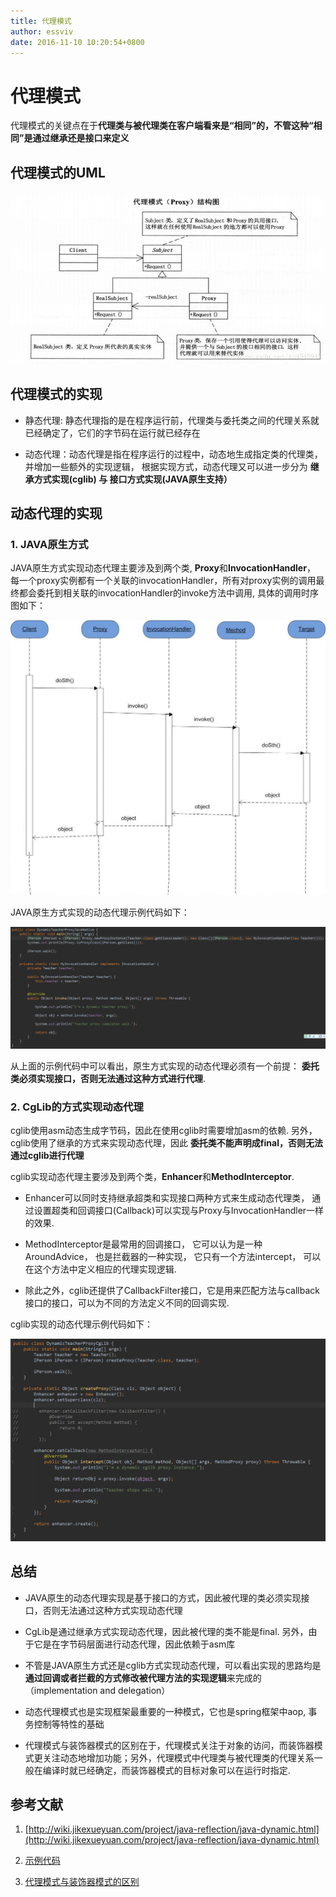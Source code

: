 ```yaml
---
title: 代理模式
author: essviv
date: 2016-11-10 10:20:54+0800
---
```


# 代理模式

代理模式的关键点在于**代理类与被代理类在客户端看来是“相同”的，不管这种“相同”是通过继承还是接口来定义** 

## 代理模式的UML

![proxy-pattern](https://github.com/Essviv/images/blob/master/proxy.jpg?raw=true)

## 代理模式的实现

* 静态代理: 静态代理指的是在程序运行前，代理类与委托类之间的代理关系就已经确定了，它们的字节码在运行就已经存在

* 动态代理：动态代理是指在程序运行的过程中，动态地生成指定类的代理类，并增加一些额外的实现逻辑， 根据实现方式，动态代理又可以进一步分为 **继承方式实现(cglib) 与 接口方式实现(JAVA原生支持）** 

## 动态代理的实现

### 1. JAVA原生方式
  
JAVA原生方式实现动态代理主要涉及到两个类, **Proxy**和**InvocationHandler**， 每一个proxy实例都有一个关联的invocationHandler，所有对proxy实例的调用最终都会委托到相关联的invocationHandler的invoke方法中调用, 具体的调用时序图如下：

![proxy-order](https://github.com/Essviv/images/blob/master/proxy-order.gif?raw=true)

JAVA原生方式实现的动态代理示例代码如下：

![proxy-java-code](https://github.com/Essviv/images/blob/master/proxy-code.png?raw=true)

从上面的示例代码中可以看出，原生方式实现的动态代理必须有一个前提： **委托类必须实现接口，否则无法通过这种方式进行代理**. 

### 2. CgLib的方式实现动态代理
 
cglib使用asm动态生成字节码，因此在使用cglib时需要增加asm的依赖. 另外，cglib使用了继承的方式来实现动态代理，因此 **委托类不能声明成final，否则无法通过cglib进行代理**

cglib实现动态代理主要涉及到两个类，**Enhancer**和**MethodInterceptor**.

* Enhancer可以同时支持继承超类和实现接口两种方式来生成动态代理类， 通过设置超类和回调接口(Callback)可以实现与Proxy与InvocationHandler一样的效果.

* MethodInterceptor是最常用的回调接口， 它可以认为是一种AroundAdvice， 也是拦截器的一种实现， 它只有一个方法intercept， 可以在这个方法中定义相应的代理实现逻辑.

* 除此之外，cglib还提供了CallbackFilter接口，它是用来匹配方法与callback接口的接口，可以为不同的方法定义不同的回调实现.

cglib实现的动态代理示例代码如下：

![proxy-cglib-code](https://github.com/Essviv/images/blob/master/proxy-cglib-code.png?raw=true)


## 总结

* JAVA原生的动态代理实现是基于接口的方式，因此被代理的类必须实现接口，否则无法通过这种方式实现动态代理

* CgLib是通过继承方式实现动态代理，因此被代理的类不能是final. 另外，由于它是在字节码层面进行动态代理，因此依赖于asm库

* 不管是JAVA原生方式还是cglib方式实现动态代理，可以看出实现的思路均是**通过回调或者拦截的方式修改被代理方法的实现逻辑**来完成的（implementation and delegation）

* 动态代理模式也是实现框架最重要的一种模式，它也是spring框架中aop, 事务控制等特性的基础

* 代理模式与装饰器模式的区别在于，代理模式关注于对象的访问，而装饰器模式更关注动态地增加功能；另外，代理模式中代理类与被代理类的代理关系一般在编译时就已经确定，而装饰器模式的目标对象可以在运行时指定.

## 参考文献

1. [http://wiki.jikexueyuan.com/project/java-reflection/java-dynamic.html](http://wiki.jikexueyuan.com/project/java-reflection/java-dynamic.html)

2. [示例代码](https://github.com/Essviv/spring/tree/master/src/main/java/com/cmcc/syw/proxy)

3. [代理模式与装饰器模式的区别](http://stackoverflow.com/questions/18618779/differences-between-proxy-and-decorator-pattern)